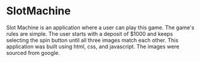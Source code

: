 # SlotMachine
Slot Machine is an application where a user can play this game. The game's rules are simple. The user starts with a deposit of $1000 and keeps selecting the spin button until all three images match each other. This application was built using html, css, and javascript. The images were sourced from google.
